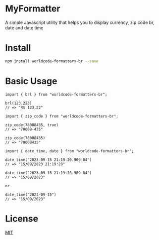 # MyFormatter

A simple Javascript utility that helps you to display currency, zip code br, date and date time

# Install

```bash
npm install worldcode-formatters-br --save
```

# Basic Usage

```JS
import { brl } from "worldcode-formatters-br";

brl(123.223)
// => "R$ 123,22"
```

```JS
import { zip_code } from "worldcode-formatters-br";

zip_code(78008435, true)
// => "78008-435"

zip_code(78008435)
// => "78008435"
```

```JS
import { date_time, date } from "worldcode-formatters-br";

date_time("2023-09-15 21:19:20.909-04")
// => "15/09/2023 21:19:20"

date_time("2023-09-15 21:19:20.909-04")
// => "15/09/2023"

or

date_time("2023-09-15")
// => "15/09/2023"
```

# License

[MIT](https://github.com/guilhermereis1/worldcode-formatters/blob/master/LICENSE)

